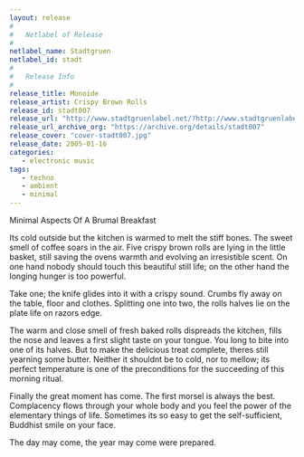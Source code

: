 ```yaml
---
layout: release
#
#   Netlabel of Release
#
netlabel_name: Stadtgruen
netlabel_id: stadt
#
#   Release Info
#
release_title: Monoide
release_artist: Crispy Brown Rolls
release_id: stadt007
release_url: "http://www.stadtgruenlabel.net/?http://www.stadtgruenlabel.net/index.php?locator=releases&id=14"
release_url_archive_org: "https://archive.org/details/stadt007"
release_cover: "cover-stadt007.jpg"
release_date: 2005-01-16
categories:
   - electronic music
tags:
   - techno
   - ambient
   - minimal
---
```

Minimal Aspects Of A Brumal Breakfast

Its cold outside but the kitchen is warmed to melt the stiff bones. The sweet smell of coffee soars in the air. Five crispy brown rolls are lying in the little basket, still saving the ovens warmth and evolving an irresistible scent. On one hand nobody should touch this beautiful still life; on the other hand the longing hunger is too powerful.

Take one; the knife glides into it with a crispy sound. Crumbs fly away on the table, floor and clothes. Splitting one into two, the rolls halves lie on the plate  life on razors edge.

The warm and close smell of fresh baked rolls dispreads the kitchen, fills the nose and leaves a first slight taste on your tongue. You long to bite into one of its halves. But to make the delicious treat complete, theres still yearning some butter. Neither it shouldnt be to cold, nor to mellow; its perfect temperature is one of the preconditions for the succeeding of this morning ritual.

Finally the great moment has come. The first morsel is always the best. Complacency flows through your whole body and you feel the power of the elementary things of life. Sometimes its so easy to get the self-sufficient, Buddhist smile on your face.

The day may come, the year may come  were prepared.
